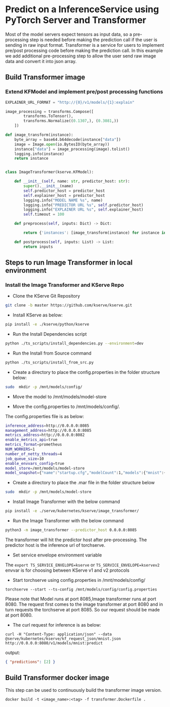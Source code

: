 # Predict on a InferenceService using PyTorch Server and Transformer

Most of the model servers expect tensors as input data, so a pre-processing step is needed before making the prediction call if the user is sending in raw input format. Transformer is a service for users to implement pre/post processing code before making the prediction call. In this example we add additional pre-processing step to allow the user send raw image data and convert it into json array.

## Build Transformer image

### Extend KFModel and implement pre/post processing functions

```python
EXPLAINER_URL_FORMAT = "http://{0}/v1/models/{1}:explain"

image_processing = transforms.Compose([
        transforms.ToTensor(),
        transforms.Normalize((0.1307,), (0.3081,))
    ])

def image_transform(instance):
    byte_array = base64.b64decode(instance["data"])
    image = Image.open(io.BytesIO(byte_array))
    instance["data"] = image_processing(image).tolist()
    logging.info(instance)
    return instance


class ImageTransformer(kserve.KFModel):

    def __init__(self, name: str, predictor_host: str):
        super().__init__(name)
        self.predictor_host = predictor_host
        self.explainer_host = predictor_host
        logging.info("MODEL NAME %s", name)
        logging.info("PREDICTOR URL %s", self.predictor_host)
        logging.info("EXPLAINER URL %s", self.explainer_host)
        self.timeout = 100

    def preprocess(self, inputs: Dict) -> Dict:

        return {'instances': [image_transform(instance) for instance in inputs['instances']]}

    def postprocess(self, inputs: List) -> List:
        return inputs
```

## Steps to run Image Transformer in local environment

### Install the Image Transformer and KServe Repo

- Clone the KServe Git Repository

```bash
git clone -b master https://github.com/kserve/kserve.git
```

- Install KServe as below:

```bash
pip install -e ./kserve/python/kserve
```

- Run the Install Dependencies script

```bash
python ./ts_scripts/install_dependencies.py --environment=dev
```

- Run the Install from Source command

```bash
python ./ts_scripts/install_from_src.py
```

- Create a directory to place the config.properties in the folder structure below:

```bash
sudo  mkdir -p /mnt/models/config/
```

- Move the model to /mnt/models/model-store

- Move the config.properties to /mnt/models/config/.

The config.properties file is as below:

```bash
inference_address=http://0.0.0.0:8085
management_address=http://0.0.0.0:8085
metrics_address=http://0.0.0.0:8082
enable_metrics_api=true
metrics_format=prometheus
NUM_WORKERS=1
number_of_netty_threads=4
job_queue_size=10
enable_envvars_config=true
model_store=/mnt/models/model-store
model_snapshot={"name":"startup.cfg","modelCount":1,"models":{"mnist":{"1.0":{"defaultVersion":true,"marName":"mnist.mar","minWorkers":1,"maxWorkers":5,"batchSize":5,"maxBatchDelay":200,"responseTimeout":60}}}}
```

- Create a directory to place the .mar file in the folder structure below

```bash
sudo  mkdir -p /mnt/models/model-store
```

- Install Image Transformer with the below command

```bash
pip install -e ./serve/kubernetes/kserve/image_transformer/
```

- Run the Image Transformer with the below command

```bash
python3 -m image_transformer --predictor_host 0.0.0.0:8085
```

The transformer will hit the predictor host after pre-processing.
The predictor host is the inference url of torchserve.

- Set service envelope environment variable

The
`export TS_SERVICE_ENVELOPE=kserve` or `TS_SERVICE_ENVELOPE=kservev2` envvar is for choosing between
KServe v1 and v2 protocols

- Start torchserve using config.properties in /mnt/models/config/

```
torchserve --start --ts-config /mnt/models/config/config.properties
```

Please note that Model runs at port 8085,Image transformer runs at port 8080.
The request first comes to the image transformer at port 8080 and in turn requests the torchserve at port 8085. So our request should be made at port 8080.

- The curl request for inference is as below:

```
curl -H "Content-Type: application/json" --data @serve/kubernetes/kserve/kf_request_json/mnist.json http://0.0.0.0:8080/v1/models/mnist:predict
```

output:

```json
{ "predictions": [2] }
```

## Build Transformer docker image

This step can be used to continuously build the transformer image version.

```shell
docker build -t <image_name>:<tag> -f transformer.Dockerfile .
```

